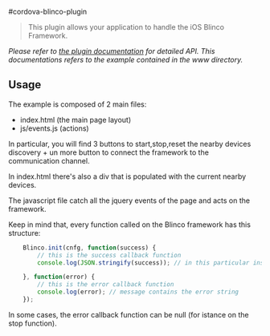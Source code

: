 #cordova-blinco-plugin

> This plugin allows your application to handle the iOS Blinco Framework.

_Please refer to [the plugin documentation](plugins/cordova-plugin-blinco) for detailed API._
_This documentations refers to the example contained in the www directory._

## Usage

The example is composed of 2 main files:

- index.html (the main page layout)
- js/events.js (actions)

In particular, you will find 3 buttons to start,stop,reset the nearby devices discovery + un more button to connect the framework to the communication channel.

In index.html there's also a div that is populated with the current nearby devices.

The javascript file catch all the jquery events of the page and acts on the framework.

Keep in mind that, every function called on the Blinco framework has this structure:

```javascript
    Blinco.init(cnfg, function(success) {
        // this is the success callback function
        console.log(JSON.stringify(success)); // in this particular instance it contains device_id

    }, function(error) {
        // this is the error callback function
        console.log(error); // message contains the error string
    });
```

In some cases, the error callback function can be null (for istance on the stop function).